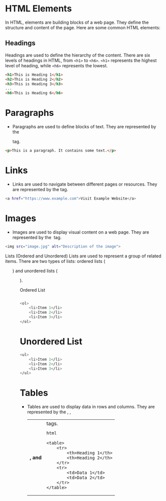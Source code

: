 # HTML Elements

In HTML, elements are building blocks of a web page. They define the structure and content of the page. Here are some common HTML elements:

## Headings

Headings are used to define the hierarchy of the content. There are six levels of headings in HTML, from `<h1>` to `<h6>`. `<h1>` represents the highest level of heading, while `<h6>` represents the lowest.

```html
<h1>This is Heading 1</h1>
<h2>This is Heading 2</h2>
<h3>This is Heading 3</h3>
...
<h6>This is Heading 6</h6>
```
# Paragraphs
- Paragraphs are used to define blocks of text. They are represented by the <p> tag.

```html
<p>This is a paragraph. It contains some text.</p>

```
# Links
- Links are used to navigate between different pages or resources. They are represented by the <a> tag.

```bash
<a href="https://www.example.com">Visit Example Website</a>
```
 # Images
- Images are used to display visual content on a web page. They are represented by the <img> tag.

```bash
<img src="image.jpg" alt="Description of the image">
```
Lists (Ordered and Unordered)
Lists are used to represent a group of related items. There are two types of lists: ordered lists (<ol>) and unordered lists (<ul>).

Ordered List
```bash

<ol>
    <li>Item 1</li>
    <li>Item 2</li>
    <li>Item 3</li>
</ol>
```
# Unordered List
```bash
<ul>
    <li>Item 1</li>
    <li>Item 2</li>
    <li>Item 3</li>
</ul>
```
 # Tables
- Tables are used to display data in rows and columns. They are represented by the <table>, <tr>, <th>, and <td> tags.

```
html

<table>
    <tr>
        <th>Heading 1</th>
        <th>Heading 2</th>
    </tr>
    <tr>
        <td>Data 1</td>
        <td>Data 2</td>
    </tr>
</table>
```
